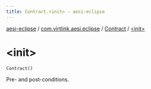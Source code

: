 ```yaml
---
title: Contract.<init> - aesi-eclipse
---
```


[aesi-eclipse](../../index.html) / [com.virtlink.aesi.eclipse](../index.html) / [Contract](index.html) / [&lt;init&gt;](.)

# &lt;init&gt;

`Contract()`

Pre- and post-conditions.

